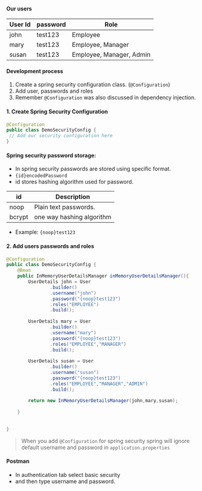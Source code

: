 #### Our users

| User Id | password | Role                     |
| ------- | -------- | ------------------------ |
| john    | test123  | Employee                 |
| mary    | test123  | Employee, Manager        |
| susan   | test123  | Employee, Manager, Admin |

#### Development process
1. Create a spring security configuration class. (`@Configuration`)
2. Add user, passwords and roles
3. Remember `@Configuration` was also discussed in dependency injection.
#### 1. Create Spring Security Configuration
```java
@Configuration
public class DemoSecurityConfig {
 // Add our security configuration here
}
```
#### Spring security password storage:
- In spring security passwords are stored using specific format.
- `{id}encodedPassword`
- id stores hashing algorithm used for password.

| id     | Description               |
| ------ | ------------------------- |
| noop   | Plain text passwords.     |
| bcrypt | one way hashing algorithm |
- Example: `{noop}test123`


#### 2. Add users passwords and roles
```java  
@Configuration  
public class DemoSecurityConfig {  
    @Bean  
    public InMemoryUserDetailsManager inMemoryUserDetailsManager(){  
        UserDetails john = User  
                .builder()  
                .username("john")  
                .password("{noop}test123")  
                .roles("EMPLOYEE")  
                .build();  
  
        UserDetails mary = User  
                .builder()  
                .username("mary")  
                .password("{noop}test123")  
                .roles("EMPLOYEE","MANAGER")  
                .build();  
          
        UserDetails susan = User  
                .builder()  
                .username("susan")  
                .password("{noop}test123")  
                .roles("EMPLOYEE","MANAGER","ADMIN")  
                .build();  
  
        return new InMemoryUserDetailsManager(john,mary,susan);  
  
    }  
  
  
}
```
> When you add `@Configuration` for spring security spring will ignore default username and password in `application.properties`
#### Postman
- In authentication tab select basic security
- and then type username and password.


